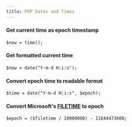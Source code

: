 ```yaml
---
title: PHP Dates and Times
---
```


#### Get current time as epoch timestamp

```
$now = time();
```

#### Get formatted current time

```
$now = date("Y-m-d H:i:s");
```

#### Convert epoch time to readable format

```
$time = date("Y-m-d H:i:s", $epoch);
```

#### Convert Microsoft's [FILETIME](<[https://docs.microsoft.com/windows/win32/api/minwinbase/ns-minwinbase-filetime](https://docs.microsoft.com/windows/win32/api/minwinbase/ns-minwinbase-filetime)>) to epoch

```
$epoch = ($filetime / 10000000) - 11644473600;
```
